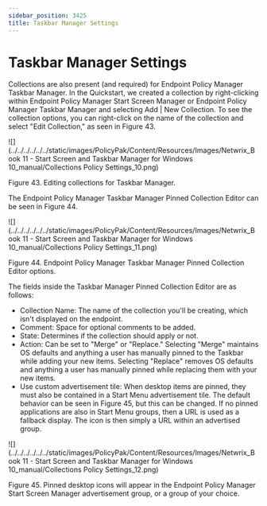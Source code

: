 ```yaml
---
sidebar_position: 3425
title: Taskbar Manager Settings
---
```


# Taskbar Manager Settings

Collections are also present (and required) for Endpoint Policy Manager Taskbar Manager. In the Quickstart, we created a collection by right-clicking within Endpoint Policy Manager Start Screen Manager or Endpoint Policy Manager Taskbar Manager and selecting Add | New Collection. To see the collection options, you can right-click on the name of the collection and select "Edit Collection," as seen in Figure 43.

![](../../../../../../static/images/PolicyPak/Content/Resources/Images/Netwrix_Book 11 - Start Screen and Taskbar Manager for Windows 10_manual/Collections Policy Settings_10.png)

Figure 43. Editing collections for Taskbar Manager.

The Endpoint Policy Manager Taskbar Manager Pinned Collection Editor can be seen in Figure 44.

![](../../../../../../static/images/PolicyPak/Content/Resources/Images/Netwrix_Book 11 - Start Screen and Taskbar Manager for Windows 10_manual/Collections Policy Settings_11.png)

Figure 44. Endpoint Policy Manager Taskbar Manager Pinned Collection Editor options.

The fields inside the Taskbar Manager Pinned Collection Editor are as follows:

* Collection Name: The name of the collection you'll be creating, which isn't displayed on the endpoint.
* Comment: Space for optional comments to be added.
* State: Determines if the collection should apply or not.
* Action: Can be set to "Merge" or "Replace." Selecting "Merge" maintains OS defaults and anything a user has manually pinned to the Taskbar while adding your new items. Selecting "Replace" removes OS defaults and anything a user has manually pinned while replacing them with your new items.
* Use custom advertisement tile: When desktop items are pinned, they must also be contained in a Start Menu advertisement tile. The default behavior can be seen in Figure 45, but this can be changed. If no pinned applications are also in Start Menu groups, then a URL is used as a fallback display. The icon is then simply a URL within an advertised group.

![](../../../../../../static/images/PolicyPak/Content/Resources/Images/Netwrix_Book 11 - Start Screen and Taskbar Manager for Windows 10_manual/Collections Policy Settings_12.png)

Figure 45. Pinned desktop icons will appear in the Endpoint Policy Manager Start Screen Manager advertisement group, or a group of your choice.